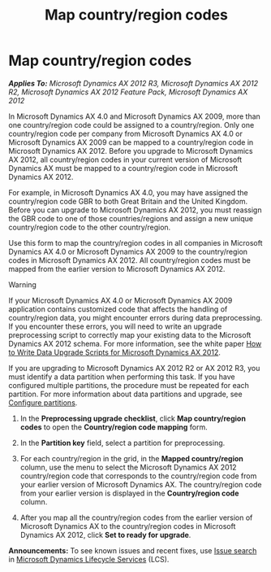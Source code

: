 ﻿---
title: Map country/region codes
TOCTitle: Map country/region codes
ms:assetid: 759aa0cb-bdba-4f3f-abf9-f859baa24a5c
ms:mtpsurl: https://technet.microsoft.com/en-us/library/Gg731832(v=AX.60)
ms:contentKeyID: 35132681
ms.date: 04/18/2014
mtps_version: v=AX.60
---

# Map country/region codes 


_**Applies To:** Microsoft Dynamics AX 2012 R3, Microsoft Dynamics AX 2012 R2, Microsoft Dynamics AX 2012 Feature Pack, Microsoft Dynamics AX 2012_

In Microsoft Dynamics AX 4.0 and Microsoft Dynamics AX 2009, more than one country/region code could be assigned to a country/region. Only one country/region code per company from Microsoft Dynamics AX 4.0 or Microsoft Dynamics AX 2009 can be mapped to a country/region code in Microsoft Dynamics AX 2012. Before you upgrade to Microsoft Dynamics AX 2012, all country/region codes in your current version of Microsoft Dynamics AX must be mapped to a country/region code in Microsoft Dynamics AX 2012.

For example, in Microsoft Dynamics AX 4.0, you may have assigned the country/region code GBR to both Great Britain and the United Kingdom. Before you can upgrade to Microsoft Dynamics AX 2012, you must reassign the GBR code to one of those countries/regions and assign a new unique country/region code to the other country/region.

Use this form to map the country/region codes in all companies in Microsoft Dynamics AX 4.0 or Microsoft Dynamics AX 2009 to the country/region codes in Microsoft Dynamics AX 2012. All country/region codes must be mapped from the earlier version to Microsoft Dynamics AX 2012.


> [!WARNING]
> <P>If your Microsoft Dynamics AX 4.0 or Microsoft Dynamics AX 2009 application contains customized code that affects the handling of country/region data, you might encounter errors during data preprocessing. If you encounter these errors, you will need to write an upgrade preprocessing script to correctly map your existing data to the Microsoft Dynamics AX 2012 schema. For more information, see the white paper <A href="http://go.microsoft.com/fwlink/?linkid=212587%26clcid=0x409">How to Write Data Upgrade Scripts for Microsoft Dynamics AX 2012</A>.</P>



If you are upgrading to Microsoft Dynamics AX 2012 R2 or AX 2012 R3, you must identify a data partition when performing this task. If you have configured multiple partitions, the procedure must be repeated for each partition. For more information about data partitions and upgrade, see [Configure partitions](configure-partitions.md).

1.  In the **Preprocessing upgrade checklist**, click **Map country/region codes** to open the **Country/region code mapping** form.

2.  In the **Partition key** field, select a partition for preprocessing.

3.  For each country/region in the grid, in the **Mapped country/region** column, use the menu to select the Microsoft Dynamics AX 2012 country/region code that corresponds to the country/region code from your earlier version of Microsoft Dynamics AX. The country/region code from your earlier version is displayed in the **Country/region code** column.

4.  After you map all the country/region codes from the earlier version of Microsoft Dynamics AX to the country/region codes in Microsoft Dynamics AX 2012, click **Set to ready for upgrade**.

  
**Announcements:** To see known issues and recent fixes, use [Issue search](http://go.microsoft.com/fwlink/?linkid=389258) in [Microsoft Dynamics Lifecycle Services](http://go.microsoft.com/fwlink/?linkid=306505) (LCS).

